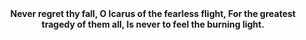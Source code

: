 <center><b>Never regret thy fall, O Icarus of the fearless flight, For the greatest tragedy of them all, Is never to feel the burning light.</b></center>
